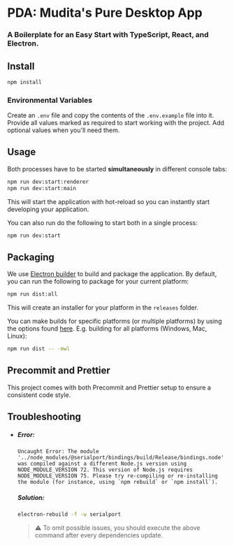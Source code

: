 # PDA: Mudita's Pure Desktop App

### A Boilerplate for an Easy Start with TypeScript, React, and Electron.

## Install

```bash
npm install
```

### Environmental Variables

Create an `.env` file and copy the contents of the `.env.example` file into it.
Provide all values marked as required to start working with the project. Add optional values
when you'll need them.

## Usage

Both processes have to be started **simultaneously** in different console tabs:

```bash
npm run dev:start:renderer
npm run dev:start:main
```

This will start the application with hot-reload so you can instantly start developing your application.

You can also run do the following to start both in a single process:

```bash
npm run dev:start
```

## Packaging

We use [Electron builder](https://www.electron.build/) to build and package the application. By default, you can run the following to package for your current platform:

```bash
npm run dist:all
```

This will create an installer for your platform in the `releases` folder.

You can make builds for specific platforms (or multiple platforms) by using the options found [here](https://www.electron.build/cli). E.g. building for all platforms (Windows, Mac, Linux):

```bash
npm run dist -- -mwl
```

## Precommit and Prettier

This project comes with both Precommit and Prettier setup to ensure a consistent code style.

## Troubleshooting

- ##### Error:
  ```
  Uncaught Error: The module '../node_modules/@serialport/bindings/build/Release/bindings.node'
  was compiled against a different Node.js version using
  NODE_MODULE_VERSION 72. This version of Node.js requires
  NODE_MODULE_VERSION 75. Please try re-compiling or re-installing
  the module (for instance, using `npm rebuild` or `npm install`).
  ```
  ##### Solution:
  ```bash
  electron-rebuild -f -w serialport
  ```
  > :warning: To omit possible issues, you should execute the above command after every dependencies update.
